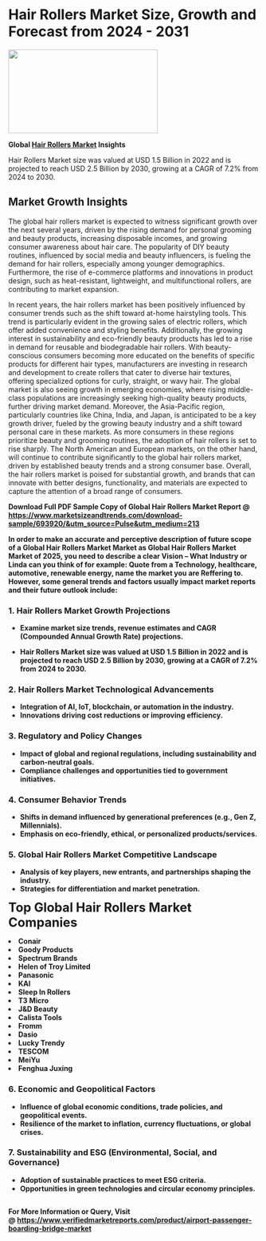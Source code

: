 <H1>Hair Rollers Market Size, Growth and Forecast from 2024 - 2031</H1><img class="aligncenter size-medium wp-image-584254" src="https://thirdeyenews.in/wp-content/uploads/2024/09/Global-Market-Research-300x168.jpeg" alt="" width="300" height="168" /><p><strong>Global&nbsp;<a href="https://www.marketsizeandtrends.com/download-sample/693920/&amp;utm_source=Pulse&amp;utm_medium=213">Hair Rollers Market</a> Insights</strong></p><p>Hair Rollers Market size was valued at USD 1.5 Billion in 2022 and is projected to reach USD 2.5 Billion by 2030, growing at a CAGR of 7.2% from 2024 to 2030.</p><p><h2>Market Growth Insights</h2> <p>The global hair rollers market is expected to witness significant growth over the next several years, driven by the rising demand for personal grooming and beauty products, increasing disposable incomes, and growing consumer awareness about hair care. The popularity of DIY beauty routines, influenced by social media and beauty influencers, is fueling the demand for hair rollers, especially among younger demographics. Furthermore, the rise of e-commerce platforms and innovations in product design, such as heat-resistant, lightweight, and multifunctional rollers, are contributing to market expansion.</p> <p><strong></strong></p> <p>In recent years, the hair rollers market has been positively influenced by consumer trends such as the shift toward at-home hairstyling tools. This trend is particularly evident in the growing sales of electric rollers, which offer added convenience and styling benefits. Additionally, the growing interest in sustainability and eco-friendly beauty products has led to a rise in demand for reusable and biodegradable hair rollers. With beauty-conscious consumers becoming more educated on the benefits of specific products for different hair types, manufacturers are investing in research and development to create rollers that cater to diverse hair textures, offering specialized options for curly, straight, or wavy hair. The global market is also seeing growth in emerging economies, where rising middle-class populations are increasingly seeking high-quality beauty products, further driving market demand. Moreover, the Asia-Pacific region, particularly countries like China, India, and Japan, is anticipated to be a key growth driver, fueled by the growing beauty industry and a shift toward personal care in these markets. As more consumers in these regions prioritize beauty and grooming routines, the adoption of hair rollers is set to rise sharply. The North American and European markets, on the other hand, will continue to contribute significantly to the global hair rollers market, driven by established beauty trends and a strong consumer base. Overall, the hair rollers market is poised for substantial growth, and brands that can innovate with better designs, functionality, and materials are expected to capture the attention of a broad range of consumers. <p><strong></p><p><span class=""><strong>Download Full PDF Sample Copy of Global Hair Rollers Market Report</strong> @ <a href="https://www.marketsizeandtrends.com/download-sample/693920/&amp;utm_source=Pulse&amp;utm_medium=213" target="_blank">https://www.marketsizeandtrends.com/download-sample/693920/&amp;utm_source=Pulse&amp;utm_medium=213</a></span></p><p>In order to make an accurate and perceptive description of future scope of a Global&nbsp;Hair Rollers Market Market as Global&nbsp;Hair Rollers Market Market of 2025, you need to describe a clear Vision &ndash; What Industry or Linda can you think of for example: Quote from a Technology, healthcare, automotive, renewable energy, name the market you are Reffering to. However, some general trends and factors usually impact market reports and their future outlook include:</p><h3>1.&nbsp;<strong>Hair Rollers Market Growth Projections</strong></h3><ul><li>Examine market size trends, revenue estimates and CAGR (Compounded Annual Growth Rate) projections.</li><li><p>Hair Rollers Market size was valued at USD 1.5 Billion in 2022 and is projected to reach USD 2.5 Billion by 2030, growing at a CAGR of 7.2% from 2024 to 2030.</p></li></ul><h3>2.&nbsp;<strong>Hair Rollers Market Technological Advancements</strong></h3><ul><li>Integration of AI, IoT, blockchain, or automation in the industry.</li><li>Innovations driving cost reductions or improving efficiency.</li></ul><h3>3.&nbsp;<strong>Regulatory and Policy Changes</strong></h3><ul><li>Impact of global and regional regulations, including sustainability and carbon-neutral goals.</li><li>Compliance challenges and opportunities tied to government initiatives.</li></ul><h3>4.&nbsp;<strong>Consumer Behavior Trends</strong></h3><ul><li>Shifts in demand influenced by generational preferences (e.g., Gen Z, Millennials).</li><li>Emphasis on eco-friendly, ethical, or personalized products/services.</li></ul><h3>5.&nbsp;<strong>Global Hair Rollers Market Competitive Landscape</strong></h3><ul><li>Analysis of key players, new entrants, and partnerships shaping the industry.</li><li>Strategies for differentiation and market penetration.</li></ul><p data-pm-slice="1 1 []"><span style="color: inherit; font-family: inherit; font-size: 25px;">Top Global Hair Rollers Market Companies</span></p><div class="" data-test-id=""><p><li> Conair</li><li> Goody Products</li><li> Spectrum Brands</li><li> Helen of Troy Limited</li><li> Panasonic</li><li> KAI</li><li> Sleep In Rollers</li><li> T3 Micro</li><li> J&D Beauty</li><li> Calista Tools</li><li> Fromm</li><li> Dasio</li><li> Lucky Trendy</li><li> TESCOM</li><li> MeiYu</li><li> Fenghua Juxing</li></p></div><h3>6.&nbsp;<strong>Economic and Geopolitical Factors</strong></h3><ul><li>Influence of global economic conditions, trade policies, and geopolitical events.</li><li>Resilience of the market to inflation, currency fluctuations, or global crises.</li></ul><h3>7.&nbsp;<strong>Sustainability and ESG (Environmental, Social, and Governance)</strong></h3><ul><li>Adoption of sustainable practices to meet ESG criteria.</li><li>Opportunities in green technologies and circular economy principles.</li></ul><h2><strong style="font-size: 14px;">For More Information or Query, Visit @&nbsp;</strong><a style="background-color: #ffffff; font-size: 14px;" href="https://www.marketsizeandtrends.com/report/hair-rollers-market/" target="_blank">https://www.verifiedmarketreports.com/product/airport-passenger-boarding-bridge-market</a></h2>
